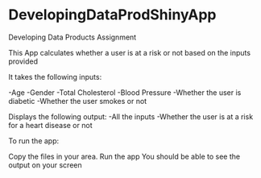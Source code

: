 # DevelopingDataProdShinyApp

Developing Data Products Assignment

This App calculates whether a user is at a risk or not based on the inputs provided

It takes the following inputs:

-Age
-Gender
-Total Cholesterol
-Blood Pressure
-Whether the user is diabetic
-Whether the user smokes or not

Displays the following output:
-All the inputs
-Whether the user is at a risk for a heart disease or not

To run the app:

Copy the files in your area.
Run the app
You should be able to see the output on your screen
